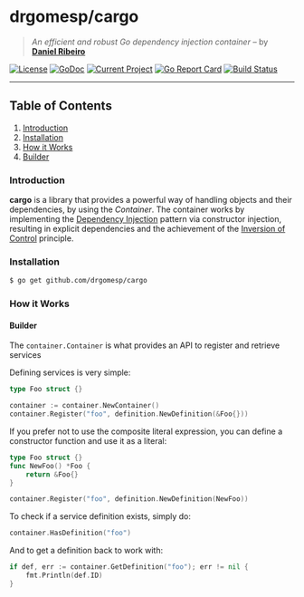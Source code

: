 # drgomesp/cargo

> *An efficient and robust Go dependency injection container* – by **[Daniel Ribeiro](https://github.com/drgomesp)**

[![License](https://img.shields.io/badge/liecense-MIT-blue.svg)](https://opensource.org/licenses/MIT) [![GoDoc](https://godoc.org/github.com/drgomesp/cargo?status.svg)](https://godoc.org/github.com/drgomesp/cargo) [![Current Project](https://img.shields.io/badge/target%20release-0.1.0-ff69cc.svg)](https://github.com/drgomesp/cargo/projects/1)
 [![Go Report Card](https://goreportcard.com/badge/github.com/drgomesp/cargo)](https://goreportcard.com/report/github.com/drgomesp/cargo) [![Build Status](https://travis-ci.org/drgomesp/cargo.svg?branch=master)](https://travis-ci.org/drgomesp/cargo) 

 

___

## Table of Contents

1. [Introduction](#introduction)
2. [Installation](#installation)
3. [How it Works](#how-it-works)
  1. [Builder](#builder)

### Introduction

**cargo** is a library that provides a powerful way of handling objects and 
 their dependencies, by using the *Container*. The container works
 by implementing the [Dependency Injection](https://en.wikipedia.org/wiki/Dependency_injection) 
 pattern via constructor injection, resulting in explicit dependencies and the achievement 
 of the [Inversion of Control](https://en.wikipedia.org/wiki/Inversion_of_control) principle.

### Installation

```bash
$ go get github.com/drgomesp/cargo
```

### How it Works

#### Builder

The `container.Container` is what provides an API to register and retrieve services

Defining services is very simple:

```go
type Foo struct {} 

container := container.NewContainer()
container.Register("foo", definition.NewDefinition(&Foo{}))
```

If you prefer not to use the composite literal expression, you can define a constructor function and use it as a literal:

```go
type Foo struct {} 
func NewFoo() *Foo {
    return &Foo{}
}

container.Register("foo", definition.NewDefinition(NewFoo))
```

To check if a service definition exists, simply do:

```go
container.HasDefinition("foo")
```

And to get a definition back to work with:

```go
if def, err := container.GetDefinition("foo"); err != nil {
    fmt.Println(def.ID)
}
```

